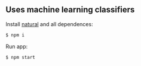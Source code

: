 ## Uses machine learning classifiers

  Install [natural](https://www.npmjs.com/package/natural#spellcheck) and all dependences:

```bash
$ npm i
```

  Run app:

```bash
$ npm start
```
